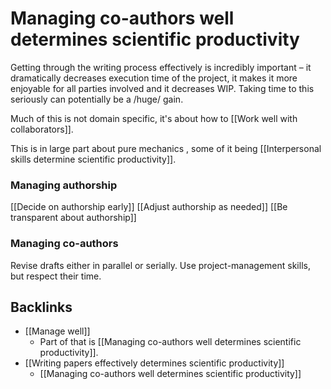 # Managing co-authors well determines scientific productivity
Getting through the writing process effectively is incredibly important – it dramatically decreases execution time of the project, it makes it more enjoyable for all parties involved and it decreases WIP. Taking time to this seriously can potentially be a /huge/ gain.

Much of this is not domain specific, it's about how to [[Work well with collaborators]].

This is in large part about pure mechanics , some of it being [[Interpersonal skills determine scientific productivity]].

### Managing authorship
[[Decide on authorship early]]
[[Adjust authorship as needed]]
[[Be transparent about authorship]]

### Managing co-authors
Revise drafts either in parallel or serially. Use project-management skills, but respect their time.

## Backlinks
* [[Manage well]]
	* Part of that is [[Managing co-authors well determines scientific productivity]].
* [[Writing papers effectively determines scientific productivity]]
	* [[Managing co-authors well determines scientific productivity]]

<!-- #service -->

<!-- {BearID:F452DE79-9025-478A-809F-117FA17CBA49-15756-0000130BD36CB22F} -->
